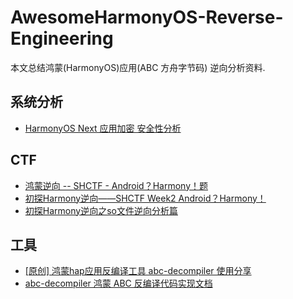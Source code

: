 # AwesomeHarmonyOS-Reverse-Engineering

本文总结鸿蒙(HarmonyOS)应用(ABC 方舟字节码) 逆向分析资料.

## 系统分析

* [HarmonyOS Next 应用加密 安全性分析](https://wuxianlin.com/2024/10/19/harmonyos-next-code-protect/)


## CTF

* [鸿蒙逆向 -- SHCTF - Android？Harmony！题](https://www.52pojie.cn/thread-1973595-1-1.html)
* [初探Harmony逆向——SHCTF Week2 Android？Harmony！](https://xz.aliyun.com/t/16203?time__1311=GuD%3D1GkfeBqGEx%2BoxIE4fEIWNT1bD#toc-0)
* [初探Harmony逆向之so文件逆向分析篇](https://xz.aliyun.com/t/16295?time__1311=GuD%3DPROiiKGNDQtiQGkDuCxcCLqjI9umD)


## 工具

* [[原创] 鸿蒙hap应用反编译工具 abc-decompiler 使用分享](https://bbs.kanxue.com/thread-283225.htm)
* [abc-decompiler 鸿蒙 ABC 反编译代码实现文档](https://github.com/ohos-decompiler/abc-decompiler/blob/master/docs/%E9%B8%BF%E8%92%99%20ABC%20%E5%8F%8D%E7%BC%96%E8%AF%91.md)
